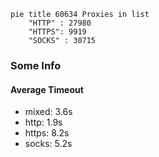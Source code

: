 
```mermaid
pie title 60634 Proxies in list
    "HTTP" : 27980
    "HTTPS": 9919
    "SOCKS" : 30715
```

### Some Info
#### Average Timeout

- mixed: 3.6s
- http: 1.9s
- https: 8.2s
- socks: 5.2s